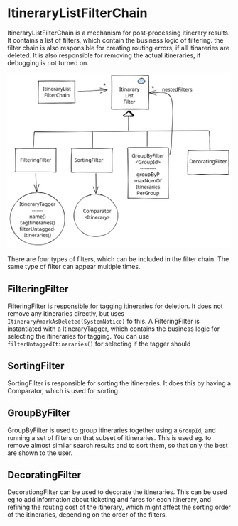# ItineraryListFilterChain

ItineraryListFilterChain is a mechanism for post-processing itinerary results. It contains a list of filters, which 
contain the business logic of filtering. the filter chain is also responsible for creating routing errors, if all 
itinareries are deleted. It is also responsible for removing the actual itineraries, if debugging is not turned on.

![Architecture diagram](ItineraryListFilterChain.svg)

There are four types of filters, which can be included in the filter chain. The same type of filter can appear multiple 
times.

## FilteringFilter

FilteringFilter is responsible for tagging itineraries for deletion. It does not remove any itineraries directly, but 
uses `Itinerary#markAsDeleted(SystemNotice)` fo this. A FilteringFilter is instantiated with a ItineraryTagger, which
contains the business logic for selecting the itineraries for tagging. You can use `filterUntaggedItineraries()` for 
selecting if the tagger should 

## SortingFilter

SortingFilter is responsible for sorting the itineraries. It does this by having a Comparator, which is used for 
sorting.

## GroupByFilter

GroupByFilter is used to group itineraries together using a `GroupId`, and running a set of filters on that subset of 
itineraries. This is used eg. to remove almost similar search results and to sort them, so that only the best are shown 
to the user.

## DecoratingFilter

DecorationgFilter can be used to decorate the itineraries. This can be used eg to add information about ticketing and 
fares for each itinerary, and refining the routing cost of the itinerary, which might affect the sorting order of the
itineraries, depending on the order of the filters.